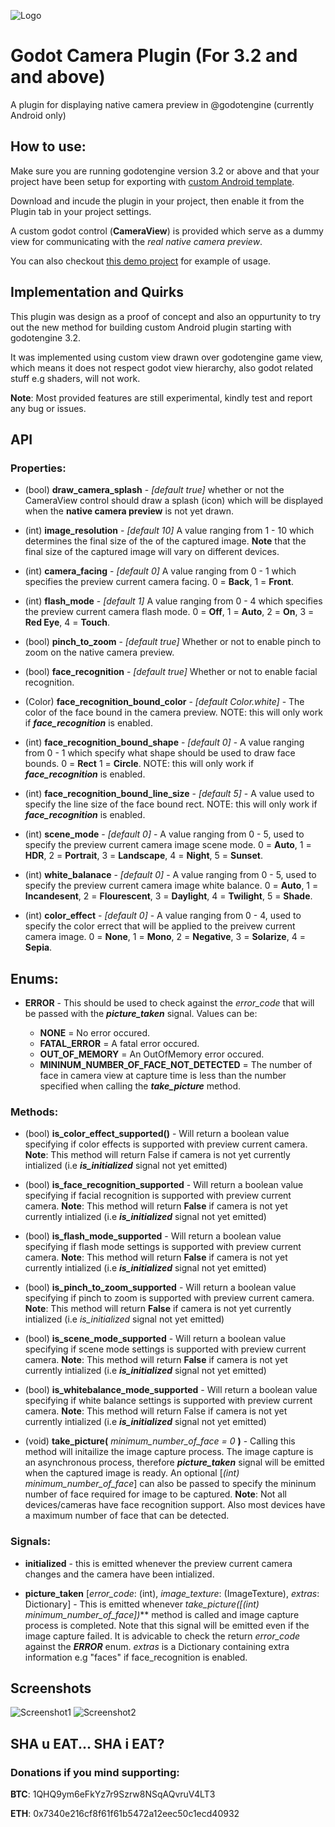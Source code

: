 ![Logo](https://raw.githubusercontent.com/funabab/godot-camera-plugin-demo/master/images/icon_plugin.png)

Godot Camera Plugin (For 3.2 and and above)
=======

A plugin for displaying native camera preview in @godotengine (currently Android only)

## How to use:
Make sure you are running godotengine version 3.2 or above and that your project have been setup for exporting with [custom Android template](https://docs.godotengine.org/en/latest/getting_started/workflow/export/android_custom_build.html).

Download and incude the plugin in your project, then enable it from the Plugin tab in your project settings.

A custom godot control (**CameraView**) is provided which serve as a dummy view for communicating with the *real native camera preview*.

You can also checkout [this demo project](http://github.com/funabab/godot-camera-plugin-demo/) for example of usage.

## Implementation and Quirks
This plugin was design as a proof of concept and also an oppurtunity to try out the new method for building custom Android plugin starting with godotengine 3.2.

It was implemented using custom view drawn over godotengine game view, which means it does not respect godot view hierarchy, also godot related stuff e.g shaders, will not work.

**Note**: Most provided features are still experimental, kindly test and report any bug or issues.

## API
### Properties:
* (bool) **draw_camera_splash**  - *[default true]* whether or not the CameraView control should draw a splash (icon) which will be displayed when the **native camera preview** is not yet drawn.

* (int) **image_resolution** - *[default 10]* A value ranging from 1 - 10 which determines the final size of the of the captured image. **Note** that the final size of the captured image will vary on different devices.

* (int) **camera_facing** - *[default 0]* A value ranging from 0 - 1 which specifies the preview current camera facing. 0 = **Back**, 1 = **Front**.

* (int) **flash_mode** - *[default 1]* A value ranging from 0 - 4 which specifies the preview current camera flash mode. 0 = **Off**, 1 = **Auto**, 2 = **On**, 3 = **Red Eye**, 4 = **Touch**.

* (bool) **pinch_to_zoom** - *[default true]* Whether or not to enable pinch to zoom on the native camera preview.

* (bool) **face_recognition** - *[default true]* Whether or not to enable facial recognition.

* (Color) **face_recognition_bound_color** - *[default Color.white]* - The color of the face bound in the camera preview. NOTE: this will only work if ***face_recognition*** is enabled.

* (int) **face_recognition_bound_shape** - *[default 0]* - A value ranging from 0 - 1 which specify what shape should be used to draw face bounds. 0 = **Rect** 1 = **Circle**. NOTE: this will only work if ***face_recognition*** is enabled.

* (int) **face_recognition_bound_line_size** - *[default 5]* - A value used to specify the line size of the face bound rect. NOTE: this will only work if ***face_recognition*** is enabled.

* (int) **scene_mode** - *[default 0]* - A value ranging from 0 - 5, used to specify the preview current camera image scene mode. 0 = **Auto**, 1 = **HDR**, 2 = **Portrait**, 3 = **Landscape**, 4 = **Night**, 5 = **Sunset**.

* (int) **white_balanace** - *[default 0]* - A value ranging from 0 - 5, used to specify the preview current camera image white balance. 0 = **Auto**, 1 = **Incandesent**, 2 = **Flourescent**, 3 = **Daylight**, 4 = **Twilight**, 5 = **Shade**.

* (int) **color_effect** - *[default 0]* - A value ranging from 0 - 4, used to specify the color errect that will be applied to the preivew current camera image. 0 = **None**, 1 = **Mono**, 2 = **Negative**, 3 = **Solarize**, 4 = **Sepia**.

## Enums:
* **ERROR** - This should be used to check against the *error_code* that will be passed with the ***picture_taken*** signal. Values can be:

    * **NONE** = No error occured.
    * **FATAL_ERROR** = A fatal error occured.
    * **OUT_OF_MEMORY** = An OutOfMemory error occured.
    * **MININUM_NUMBER_OF_FACE_NOT_DETECTED** = The number of face in camera view at capture time is less than the number specified when calling the ***take_picture*** method.

### Methods:
* (bool) **is_color_effect_supported()** - Will return a boolean value specifying if color effects is supported with preview current camera. **Note**: This method will return False if camera is not yet currently intialized (i.e ***is_initialized*** signal not yet emitted)

* (bool) **is_face_recognition_supported** - Will return a boolean value specifying if facial recognition is supported with preview current camera. **Note**: This method will return **False** if camera is not yet currently intialized (i.e ***is_initialized*** signal not yet emitted)

* (bool) **is_flash_mode_supported** - Will return a boolean value specifying if flash mode settings is supported with preview current camera. **Note**: This method will return **False** if camera is not yet currently intialized (i.e ***is_initialized*** signal not yet emitted)

* (bool) **is_pinch_to_zoom_supported** - Will return a boolean value specifying if pinch to zoom is supported with preview current camera. **Note**: This method will return **False** if camera is not yet currently intialized (i.e *is_initialized* signal not yet emitted)

* (bool) **is_scene_mode_supported** - Will return a boolean value specifying if scene mode settings is supported with preview current camera. **Note**: This method will return **False** if camera is not yet currently intialized (i.e ***is_initialized*** signal not yet emitted)

* (bool) **is_whitebalance_mode_supported** - Will return a boolean value specifying if white balance settings is supported with preview current camera. **Note**: This method will return False if camera is not yet currently intialized (i.e ***is_initialized*** signal not yet emitted)

* (void) **take_picture(** *minimum_number_of_face = 0* **)** - Calling this method will initailize the image capture process. The image capture is an asynchronous process, therefore ***picture_taken*** signal will be emitted when the captured image is ready. An optional [*(int)* *minimum_number_of_face*] can also be passed to specify the mininum number of face required for image to be captured. **Note**: Not all devices/cameras have face recognition support. Also most devices have a maximum number of face that can be detected.

### Signals:
* **initialized** - this is emitted whenever the preview current camera changes and the camera have been intialized.

* **picture_taken** [*error_code*: (int), *image_texture*: (ImageTexture), *extras*: Dictionary] - This is emitted whenever ***take_picture([*(int)* *minimum_number_of_face*])*** method is called and image capture process is completed. Note that this signal will be emitted even if the image capture failed. It is advicable to check the return *error_code* against the ***ERROR*** enum. *extras* is a Dictionary containing extra information e.g "faces" if face_recognition is enabled.

## Screenshots
![Screenshot1](https://raw.githubusercontent.com/funabab/godot-camera-plugin-demo/master/images/Screenshot1.png)
![Screenshot2](https://raw.githubusercontent.com/funabab/godot-camera-plugin-demo/master/images/Screenshot2.png)

## SHA u EAT... SHA i EAT?
### Donations if you mind supporting:
**BTC**: 1QHQ9ym6eFkYz7r9Szrw8NSqAQvruV4LT3

**ETH**: 0x7340e216cf8f61f61b5472a12eec50c1ecd40932
